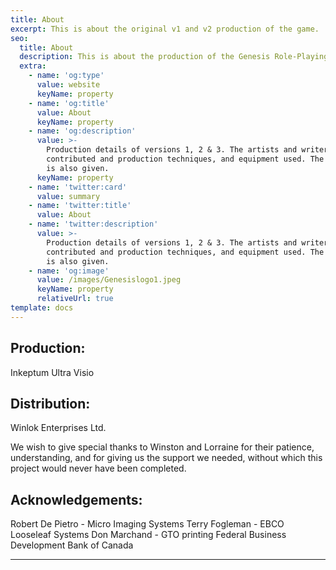 ```yaml
---
title: About
excerpt: This is about the original v1 and v2 production of the game.
seo:
  title: About
  description: This is about the production of the Genesis Role-Playing Game
  extra:
    - name: 'og:type'
      value: website
      keyName: property
    - name: 'og:title'
      value: About
      keyName: property
    - name: 'og:description'
      value: >-
        Production details of versions 1, 2 & 3. The artists and writers who
        contributed and production techniques, and equipment used. The copyright
        is also given.
      keyName: property
    - name: 'twitter:card'
      value: summary
    - name: 'twitter:title'
      value: About
    - name: 'twitter:description'
      value: >-
        Production details of versions 1, 2 & 3. The artists and writers who
        contributed and production techniques, and equipment used. The copyright
        is also given.
    - name: 'og:image'
      value: /images/Genesislogo1.jpeg
      keyName: property
      relativeUrl: true
template: docs
---
```


## Production:
Inkeptum Ultra Visio

## Distribution:
Winlok Enterprises Ltd.

We wish to give special thanks to Winston and Lorraine for their patience, understanding, and for giving us the support we needed, without which this project would never have been completed.

## Acknowledgements:
Robert De Pietro - Micro Imaging Systems
Terry Fogleman - EBCO Looseleaf Systems
Don Marchand - GTO printing
Federal Business Development Bank of Canada

***
